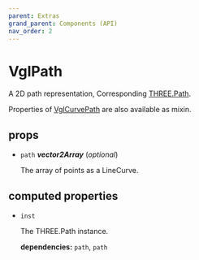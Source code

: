 ```yaml
---
parent: Extras
grand_parent: Components (API)
nav_order: 2
---
```

# VglPath

A 2D path representation, Corresponding
[THREE.Path](https://threejs.org/docs/index.html#api/extras/core/Path).

Properties of [VglCurvePath](vgl-curve-path) are also available as mixin. 

## props 

- `path` ***vector2Array*** (*optional*) 

  The array of points as a LineCurve. 

## computed properties 

- `inst` 

  The THREE.Path instance. 

   **dependencies:** `path`, `path` 



